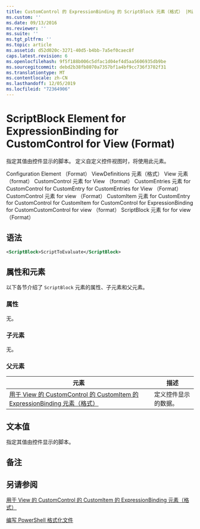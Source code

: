 ```yaml
---
title: CustomControl 的 ExpressionBinding 的 ScriptBlock 元素（格式） |Microsoft Docs
ms.custom: ''
ms.date: 09/13/2016
ms.reviewer: ''
ms.suite: ''
ms.tgt_pltfrm: ''
ms.topic: article
ms.assetid: d52d020c-3271-40d5-b4bb-7a5ef0caec8f
caps.latest.revision: 6
ms.openlocfilehash: 9f5f188b006c5dfac1d04ef4d5aa5606935db9be
ms.sourcegitcommit: debd2b38fb8070a7357bf1a4bf9cc736f3702f31
ms.translationtype: MT
ms.contentlocale: zh-CN
ms.lasthandoff: 12/05/2019
ms.locfileid: "72364906"
---
```

# <a name="scriptblock-element-for-expressionbinding-for-customcontrol-for-view-format"></a>ScriptBlock Element for ExpressionBinding for CustomControl for View (Format)

指定其值由控件显示的脚本。 定义自定义控件视图时，将使用此元素。

Configuration Element （Format） ViewDefinitions 元素（格式） View 元素（format） CustomControl 元素 for View （format） CustomEntries 元素 for CustomControl for CustomEntry for CustomEntries for View （Format） CustomControl 元素 for view （Format） CustomItem 元素 for CustomEntry for CustomControl for CustomItem for CustomControl for ExpressionBinding for CustomCustomControl for view （format） ScriptBlock 元素 for for view （Format）

## <a name="syntax"></a>语法

```xml
<ScriptBlock>ScriptToEvaluate</ScriptBlock>
```

## <a name="attributes-and-elements"></a>属性和元素

以下各节介绍了 `ScriptBlock` 元素的属性、子元素和父元素。

### <a name="attributes"></a>属性

无。

### <a name="child-elements"></a>子元素

无。

### <a name="parent-elements"></a>父元素

|元素|描述|
|-------------|-----------------|
|[用于 View 的 CustomControl 的 CustomItem 的 ExpressionBinding 元素（格式）](./expressionbinding-element-for-customitem-for-customcontrol-for-view-format.md)|定义控件显示的数据。|

## <a name="text-value"></a>文本值

指定其值由控件显示的脚本。

## <a name="remarks"></a>备注

## <a name="see-also"></a>另请参阅

[用于 View 的 CustomControl 的 CustomItem 的 ExpressionBinding 元素（格式）](./expressionbinding-element-for-customitem-for-customcontrol-for-view-format.md)

[编写 PowerShell 格式化文件](./writing-a-powershell-formatting-file.md)
